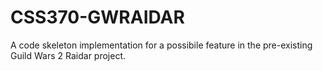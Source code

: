 # CSS370-GWRAIDAR
A code skeleton implementation for a possibile feature in the pre-existing Guild Wars 2 Raidar project. 
